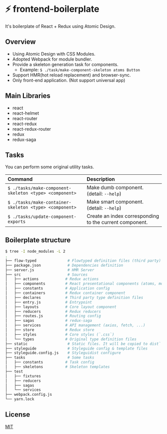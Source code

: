 :zap: frontend-boilerplate
==========================

It's boilerplate of React + Redux using Atomic Design.



## Overview

* Using Atomic Design with CSS Modules.
* Adopted Webpack for module bundler.
* Provide a skeleton generation task for components.
    - Example: `$ ./task/make-component-skeleton atoms Button`
* Support HMR(hot reload replacement) and browser-sync.
* Only front-end application. (Not support universal app)



## Main Libraries

* react
* react-helmet
* react-router
* react-redux
* react-redux-router
* redux
* redux-saga



## Tasks

You can perform some original utility tasks.

| Command                                                | Description                                             |
|:-------------------------------------------------------|:--------------------------------------------------------|
| `$ ./tasks/make-component-skeleton <type> <component>` | Make dumb component. (detail: `--help`)                 |
| `$ ./tasks/make-container-skeleton <type> <component>` | Make smart component. (detail: `--help`)                |
| `$ ./tasks/update-component-exports`                   | Create an index corresponding to the current component. |



## Boilerplate structure

```bash
$ tree -I node_modules -L 2
.
├── flow-typed              # Flowtyped definition files (third party)
├── package.json            # Dependencies definition
├── server.js               # HMR Server
├── src                     # Sources
│   ├── actions            # Redux actions
│   ├── components         # React presentational components (atoms, molecules, organisms, template, pages)
│   ├── constants          # Application config
│   ├── containers         # Redux container component
│   ├── declares           # Third party type definition files
│   ├── entry.js           # Entrypoint
│   ├── layouts            # Core layout component
│   ├── reducers           # Redux reducers
│   ├── routes.js          # Routing config
│   ├── sagas              # redux-saga
│   ├── services           # API management (axios, fetch, ...)
│   ├── store              # Redux store
│   ├── styles             # Core styles (`.css`)
│   └── types              # Original type definition files
├── static                  # Static files. It will be copied to dist`
├── styleguide              # Styleguide config & template files
├── styleguide.config.js    # Styleguidist configure
├── tasks                   # Some tasks
│   ├── constants          # Task config
│   ├── skeletons          # Skeleton templates
├── test
│   ├── fixtures
│   ├── reducers
│   ├── sagas
│   └── services
├── webpack.config.js
└── yarn.lock
```



## License

[MIT](https://raw.githubusercontent.com/tsuyoshiwada/frontend-boilerplate/master/LICENSE)
